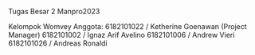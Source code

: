 Tugas Besar 2 Manpro2023

Kelompok Womvey
Anggota:  6182101022 / Ketherine Goenawan (Project Manager)
          6182101002 / Ignaz Arif Avelino
          6182101006 / Andrew Vieri 
          6182101026 / Andreas Ronaldi
